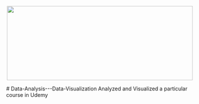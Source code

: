 <p align="center">
  <img  src="https://user-images.githubusercontent.com/78891081/185791372-b91e9ac2-2e22-4cc0-965f-12d197cfedbe.jpg" width = "500" height = "200" >
</p>
# Data-Analysis---Data-Visualization
Analyzed  and Visualized a particular course in Udemy 
